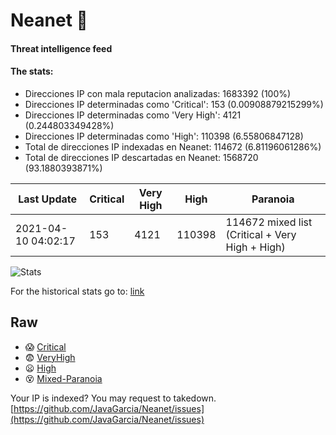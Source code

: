 # Neanet :hocho:
#### Threat intelligence feed
#### The stats:

- Direcciones IP con mala reputacion analizadas: 1683392 (100%)
- Direcciones IP determinadas como 'Critical':  153 (0.00908879215299%)
- Direcciones IP determinadas como 'Very High':  4121 (0.244803349428%)
- Direcciones IP determinadas como 'High':  110398 (6.55806847128)
- Total de direcciones IP indexadas en Neanet:  114672 (6.81196061286%)
- Total de direcciones IP descartadas en Neanet:  1568720 (93.1880393871%)

| Last Update | Critical | Very High | High | Paranoia |
| --- | --- | --- | --- | --- |
| 2021-04-10 04:02:17 | 153 | 4121 | 110398 | 114672 mixed list (Critical + Very High + High)|

![Stats](https://docs.google.com/spreadsheets/d/e/2PACX-1vSnaNMIXVabIpDJjufMlzH7poXnshF3mgd8Is1g9ytUEzVsP5my4Trn8f-xkoLLQ38xpL3HtmUexLo6/pubchart?oid=501124687&format=image)

For the historical stats go to: [link](/stats.csv)
## Raw
- :scream: [Critical](https://raw.githubusercontent.com/JavaGarcia/Neanet/master/blacklists/neanet_critical.txt)
- :fearful: [VeryHigh](https://raw.githubusercontent.com/JavaGarcia/Neanet/master/blacklists/neanet_veryHigh.txtt)
- :frowning: [High](https://raw.githubusercontent.com/JavaGarcia/Neanet/master/blacklists/neanet_high.txt)
- :dizzy_face: [Mixed-Paranoia](https://raw.githubusercontent.com/JavaGarcia/Neanet/master/blacklists/neanet_all.txt)


Your IP is indexed? You may request to takedown. [https://github.com/JavaGarcia/Neanet/issues](https://github.com/JavaGarcia/Neanet/issues)










































































































































































































































































































































































































































































































































































































































































































































































































































































































































































































































































































































































































































































































































































































































































































































































































































































































































































































































































































































































































































































































































































































































































































































































































































































































































































































































































































































































































































































































































































































































































































































































































































































































































































































































































































































































































































































































































































































































































































































































































































































































































































































































































































































































































































































































































































































































































































































































































































































































































































































































































































































































































































































































































































































































































































































































































































































































